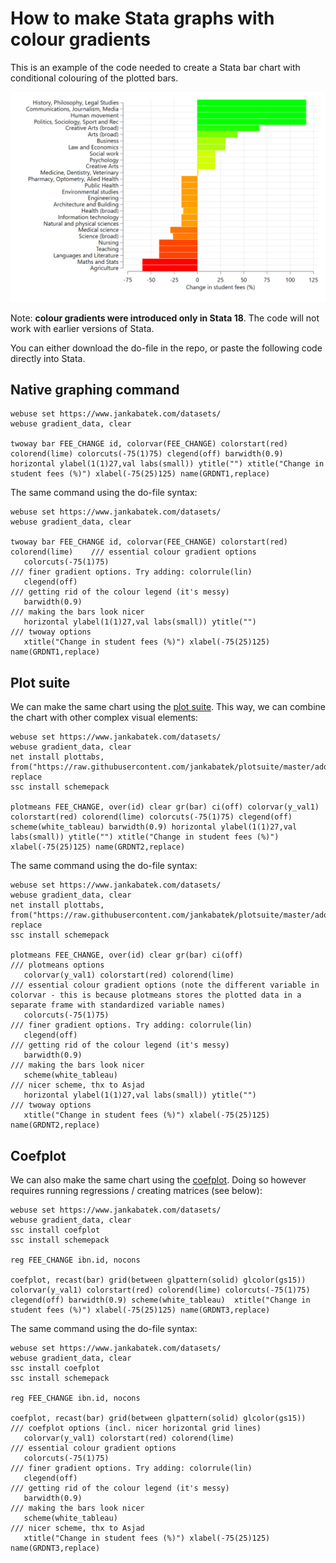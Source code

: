 # How to make Stata graphs with colour gradients 

This is an example of the code needed to create a Stata bar chart with conditional colouring of the plotted bars. 

![Picture](Figures/GRDNT3.png) 

Note: **colour gradients were introduced only in Stata 18**. The code will not work with earlier versions of Stata. 

You can either download the do-file in the repo, or paste the following code directly into Stata. 

## Native graphing command

    webuse set https://www.jankabatek.com/datasets/
    webuse gradient_data, clear
     
    twoway bar FEE_CHANGE id, colorvar(FEE_CHANGE) colorstart(red) colorend(lime) colorcuts(-75(1)75) clegend(off) barwidth(0.9) horizontal ylabel(1(1)27,val labs(small)) ytitle("") xtitle("Change in student fees (%)") xlabel(-75(25)125) name(GRDNT1,replace)  

The same command using the do-file syntax: 

    webuse set https://www.jankabatek.com/datasets/
    webuse gradient_data, clear
     
    twoway bar FEE_CHANGE id, colorvar(FEE_CHANGE) colorstart(red) colorend(lime)    /// essential colour gradient options
       colorcuts(-75(1)75)                                                           /// finer gradient options. Try adding: colorrule(lin)
       clegend(off)                                                                  /// getting rid of the colour legend (it's messy)
       barwidth(0.9)                                                                 /// making the bars look nicer 
       horizontal ylabel(1(1)27,val labs(small)) ytitle("")                          /// twoway options
       xtitle("Change in student fees (%)") xlabel(-75(25)125) name(GRDNT1,replace)  

## Plot suite

We can make the same chart using the [plot suite](https://github.com/jankabatek/plotsuite). This way, we can combine the chart with other complex visual elements:

    webuse set https://www.jankabatek.com/datasets/
    webuse gradient_data, clear
    net install plottabs, from("https://raw.githubusercontent.com/jankabatek/plotsuite/master/ado/") replace
    ssc install schemepack
      
    plotmeans FEE_CHANGE, over(id) clear gr(bar) ci(off) colorvar(y_val1) colorstart(red) colorend(lime) colorcuts(-75(1)75) clegend(off) scheme(white_tableau)	barwidth(0.9) horizontal ylabel(1(1)27,val labs(small)) ytitle("") xtitle("Change in student fees (%)") xlabel(-75(25)125) name(GRDNT2,replace)  

The same command using the do-file syntax: 

    webuse set https://www.jankabatek.com/datasets/
    webuse gradient_data, clear
    net install plottabs, from("https://raw.githubusercontent.com/jankabatek/plotsuite/master/ado/") replace
    ssc install schemepack
     
    plotmeans FEE_CHANGE, over(id) clear gr(bar) ci(off)                             /// plotmeans options
       colorvar(y_val1) colorstart(red) colorend(lime)                               /// essential colour gradient options (note the different variable in colorvar - this is because plotmeans stores the plotted data in a separate frame with standardized variable names) 
       colorcuts(-75(1)75)                                                           /// finer gradient options. Try adding: colorrule(lin)
       clegend(off)                                                                  /// getting rid of the colour legend (it's messy)
       barwidth(0.9)                                                                 /// making the bars look nicer 
       scheme(white_tableau)                                                         /// nicer scheme, thx to Asjad 
       horizontal ylabel(1(1)27,val labs(small)) ytitle("")                          /// twoway options
       xtitle("Change in student fees (%)") xlabel(-75(25)125) name(GRDNT2,replace)  

## Coefplot

We can also make the same chart using the [coefplot]([https://github.com/jankabatek/plotsuite](https://repec.sowi.unibe.ch/stata/coefplot/getting-started.html)). Doing so however requires running regressions / creating matrices (see below):

    webuse set https://www.jankabatek.com/datasets/
    webuse gradient_data, clear
    ssc install coefplot
    ssc install schemepack

    reg FEE_CHANGE ibn.id, nocons

    coefplot, recast(bar) grid(between glpattern(solid) glcolor(gs15)) colorvar(y_val1) colorstart(red) colorend(lime) colorcuts(-75(1)75) clegend(off) barwidth(0.9) scheme(white_tableau)	 xtitle("Change in student fees (%)") xlabel(-75(25)125) name(GRDNT3,replace)  
        
The same command using the do-file syntax: 

    webuse set https://www.jankabatek.com/datasets/
    webuse gradient_data, clear
    ssc install coefplot
    ssc install schemepack
     
    reg FEE_CHANGE ibn.id, nocons

    coefplot, recast(bar) grid(between glpattern(solid) glcolor(gs15))               /// coefplot options (incl. nicer horizontal grid lines)
       colorvar(y_val1) colorstart(red) colorend(lime)                               /// essential colour gradient options 
       colorcuts(-75(1)75)                                                           /// finer gradient options. Try adding: colorrule(lin)
       clegend(off)                                                                  /// getting rid of the colour legend (it's messy)
       barwidth(0.9)                                                                 /// making the bars look nicer  
       scheme(white_tableau)                                                         /// nicer scheme, thx to Asjad 
       xtitle("Change in student fees (%)") xlabel(-75(25)125) name(GRDNT3,replace)  


   
